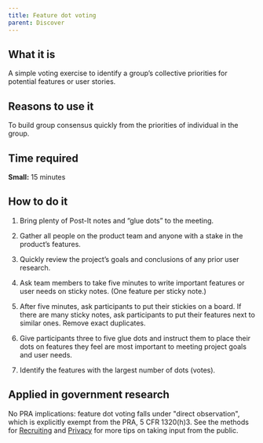 ```yaml
---
title: Feature dot voting
parent: Discover
---
```


## What it is

A simple voting exercise to identify a group’s collective priorities for potential features or user stories.

## Reasons to use it

To build group consensus quickly from the priorities of individual in the group.

## Time required

**Small:** 15 minutes

## How to do it

1. Bring plenty of Post-It notes and “glue dots” to the meeting.

2. Gather all people on the product team and anyone with a stake in the product’s features.

3. Quickly review the project’s goals and conclusions of any prior user research.

4. Ask team members to take five minutes to write important features or user needs on sticky notes. (One feature per sticky note.)

5. After five minutes, ask participants to put their stickies on a board. If there are many sticky notes, ask participants to put their features next to similar ones. Remove exact duplicates.

6. Give participants three to five glue dots and instruct them to place their dots on features they feel are most important to meeting project goals and user needs.

7. Identify the features with the largest number of dots (votes).

## Applied in government research

No PRA implications: feature dot voting falls under "direct observation", which is explicitly exempt from the PRA, 5 CFR 1320(h)3. See the methods for [Recruiting](/../fundamentals/recruiting/) and [Privacy](/../fundamentals/privacy/) for more tips on taking input from the public.

